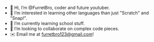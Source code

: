 - 👋 Hi, I’m @FurretBro, coder and future youtuber.
- 👀 I’m interested in learning other languages than just "Scratch" and "Snap!".
- 🌱 I’m currently learning school stuff.
- 💞️ I’m looking to collaborate on complex code pieces.
- ✉️ Email me at furretbro123@gmail.com!

<!---
FurretBro/FurretBro is a ✨ special ✨ repository because its `README.md` (this file) appears on your GitHub profile.
You can click the Preview link to take a look at your changes.
--->
